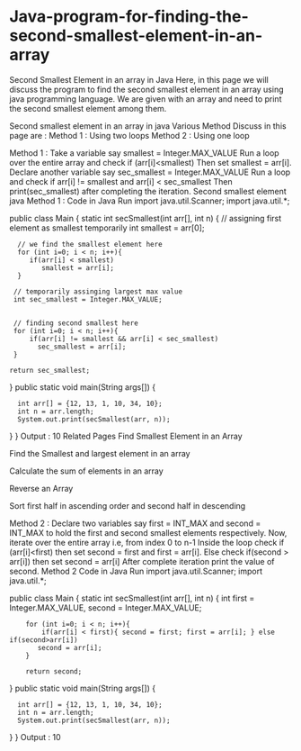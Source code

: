 # Java-program-for-finding-the-second-smallest-element-in-an-array

Second Smallest Element in an array in Java
Here, in this page we will discuss the program to find the second smallest element in an array using java programming language. We are given with an array and need to print the second smallest element among them.

Second smallest element in an array in java
Various Method Discuss in this page are :
Method 1 : Using two loops
Method 2 : Using one loop
 

Method 1 :
Take a variable say smallest = Integer.MAX_VALUE
Run a loop over the entire array and check if (arr[i]<smallest)
Then set smallest = arr[i].
Declare another variable say sec_smallest = Integer.MAX_VALUE
Run a loop and check if arr[i] != smallest and arr[i] < sec_smallest
Then print(sec_smallest) after completing the iteration.
Second smallest element java
Method 1 : Code in Java
Run
import java.util.Scanner;
import java.util.*;

public class Main
{ 
   static int secSmallest(int arr[], int n)
   {
      // assigning first element as smallest temporarily
      int smallest = arr[0];

      // we find the smallest element here
      for (int i=0; i < n; i++){
         if(arr[i] < smallest)
            smallest = arr[i];
      }

     // temporarily assinging largest max value
     int sec_smallest = Integer.MAX_VALUE;


     // finding second smallest here
     for (int i=0; i < n; i++){
         if(arr[i] != smallest && arr[i] < sec_smallest)
           sec_smallest = arr[i];
     }

    return sec_smallest;

  }
  public static void main(String args[])
  {

      int arr[] = {12, 13, 1, 10, 34, 10};
      int n = arr.length;
      System.out.print(secSmallest(arr, n)); 
   }
}
Output :
10
Related Pages
Find Smallest Element in an Array
 
Find the Smallest and largest element in an array

Calculate the sum of elements in an array 

Reverse an Array

Sort first half in ascending order and second half in descending 

Method 2 :
Declare two variables say first = INT_MAX and second = INT_MAX to hold the first and second smallest elements respectively.
Now, iterate over the entire array i.e, from index 0 to n-1
Inside the loop check if (arr[i]<first) then set second = first and first = arr[i].
Else check if(second > arr[i]) then set second = arr[i]
After complete iteration print the value of second.
Method 2 Code in Java
Run
import java.util.Scanner;
import java.util.*;

public class Main
{ 
   static int secSmallest(int arr[], int n)
   {
        int first = Integer.MAX_VALUE, second = Integer.MAX_VALUE;

        for (int i=0; i < n; i++){
            if(arr[i] < first){ second = first; first = arr[i]; } else if(second>arr[i])
           second = arr[i];
        }

        return second;

   }
   public static void main(String args[])
   {

      int arr[] = {12, 13, 1, 10, 34, 10};
      int n = arr.length;
      System.out.print(secSmallest(arr, n)); 
   }
}
Output :
10
